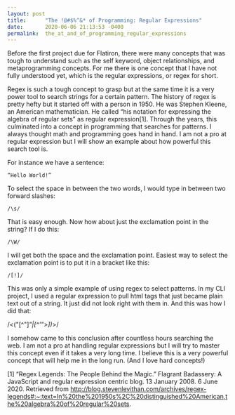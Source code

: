 ```yaml
---
layout: post
title:      "The !@#$%^&* of Programming: Regular Expressions"
date:       2020-06-06 21:13:53 -0400
permalink:  the_at_and_of_programming_regular_expressions
---
```



Before the first project due for Flatiron, there were many concepts that was tough to understand such as the self keyword, object relationships, and metaprogramming concepts. For me there is one concept that I have not fully understood yet, which is the regular expressions, or regex for short. 

Regex is such a tough concept to grasp but at the same time it is a very power tool to search strings for a certain pattern. The history of regex is pretty hefty but it started off with a person in 1950. He was Stephen Kleene, an American mathematician. He called “his notation for expressing the algebra of regular sets” as regular expression[1]. Through the years, this culminated into a concept in programming that searches for patterns. I always thought math and programming goes hand in hand. I am not a pro at regular expression but I will show an example about how powerful this search tool is.

For instance we have a sentence:

	“Hello World!”
	
To select the space in between the two words, I would type in between two forward slashes:

	/\s/
	
That is easy enough. Now how about just the exclamation point in the string? If I do this:

	/\W/
	
I will get both the space and the exclamation point. Easiest way to select the exclamation point is to put it in a bracket like this:

	/[!]/
	
This was only a simple example of using regex to select patterns. In my CLI project, I used a regular expression to pull html tags that just became plain text out of a string. It just did not look right with them in. And this was how I did that:

/<("[^"]*"|[^'">])*>/

I somehow came to this conclusion after countless hours searching the web. I am not a pro at handling regular expressions but I will try to master this concept even if it takes a very long time. I believe this is a very powerful concept that will help me in the long run. (And I love hard concepts!)



[1] “Regex Legends: The People Behind the Magic.” Flagrant Badassery: A JavaScript and regular 	expression centric         blog. 13 January 2008. 6 June 2020. Retrieved from http://blog.stevenlevithan.com/archives/regex-legends#:~:text=In%20the%201950s%2C%20distinguished%20American,the%20algebra%20of%20regular%20sets.

